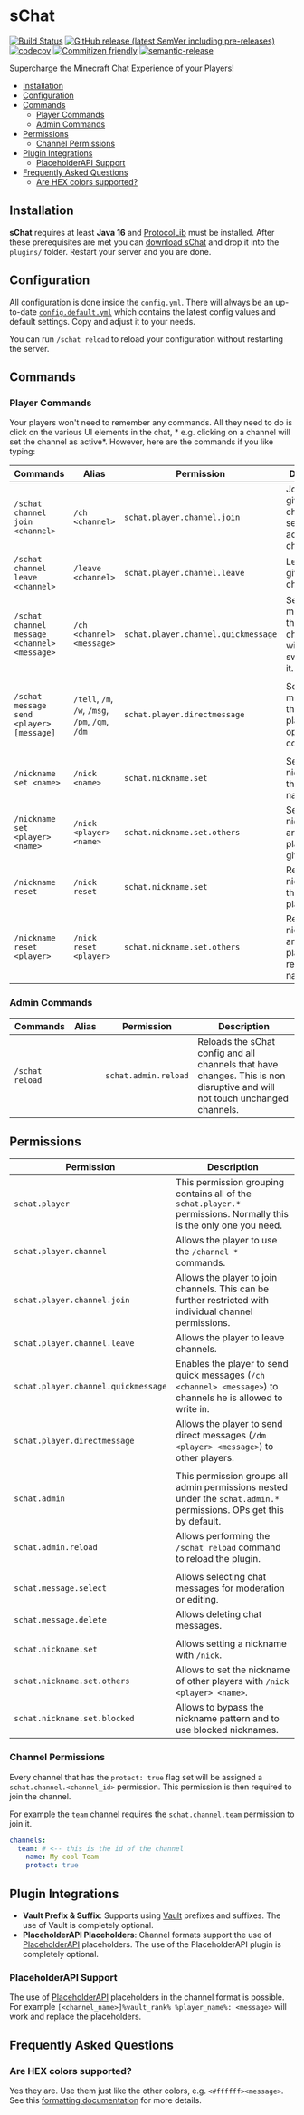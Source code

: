 # sChat

[![Build Status](https://github.com/Silthus/sChat/workflows/Build/badge.svg)](../../actions?query=workflow%3ABuild)
[![GitHub release (latest SemVer including pre-releases)](https://img.shields.io/github/v/release/Silthus/sChat?include_prereleases&label=release)](../../releases)
[![codecov](https://codecov.io/gh/Silthus/sChat/branch/master/graph/badge.svg)](https://codecov.io/gh/Silthus/sChat)
[![Commitizen friendly](https://img.shields.io/badge/commitizen-friendly-brightgreen.svg)](http://commitizen.github.io/cz-cli/)
[![semantic-release](https://img.shields.io/badge/%20%20%F0%9F%93%A6%F0%9F%9A%80-semantic--release-e10079.svg)](https://github.com/semantic-release/semantic-release)

Supercharge the Minecraft Chat Experience of your Players!

* [Installation](#installation)
* [Configuration](#configuration)
* [Commands](#commands)
  * [Player Commands](#player-commands)
  * [Admin Commands](#admin-commands)
* [Permissions](#permissions)
  * [Channel Permissions](#channel-permissions)
* [Plugin Integrations](#plugin-integrations)
  * [PlaceholderAPI Support](#placeholderapi-support)
* [Frequently Asked Questions](#frequently-asked-questions)
  * [Are HEX colors supported?](#are-hex-colors-supported)

## Installation

**sChat** requires at least **Java 16** and [ProtocolLib][4] must be installed. After these prerequisites are met you
can [download sChat][5] and drop it into the `plugins/` folder. Restart your server and you are done.

## Configuration

All configuration is done inside the `config.yml`. There will always be an
up-to-date [`config.default.yml`](src/main/resources/config.default.yml) which contains the latest config values and
default settings. Copy and adjust it to your needs.

You can run `/schat reload` to reload your configuration without restarting the server.

## Commands

### Player Commands

Your players won't need to remember any commands. All they need to do is click on the various UI elements in the chat, *
e.g. clicking on a channel will set the channel as active*. However, here are the commands if you like typing:

| Commands | Alias | Permission | Description |
| -------- | ----- | ---------- | ----------- |
| `/schat channel join <channel>` | `/ch <channel>` | `schat.player.channel.join` | Joins the given channel or sets it as active channel. |
| `/schat channel leave <channel>` | `/leave <channel>` | `schat.player.channel.leave` | Leaves the given channel. |
| `/schat channel message <channel> <message>` | `/ch <channel> <message>` | `schat.player.channel.quickmessage` | Sends a message to the given channel without switching to it. |
| | | | |
| `/schat message send <player> [message]` | `/tell`, `/m`, `/w`, `/msg`, `/pm`, `/qm`, `/dm` | `schat.player.directmessage` | Sends a message to the given player or opens the conversation. |
| | | | |
| `/nickname set <name>` | `/nick <name>` | `schat.nickname.set` | Sets the nickname to the given name. |
| `/nickname set <player> <name>` | `/nick <player> <name>` | `schat.nickname.set.others` | Sets the nickname of another player to the given name. |
| `/nickname reset` | `/nick reset` | `schat.nickname.set` | Resets the nickname to the real player name. |
| `/nickname reset <player>` | `/nick reset <player>` | `schat.nickname.set.others` | Resets the nickname of another player to the real player name. |

### Admin Commands

| Commands | Alias | Permission | Description |
| -------- | ----- | ---------- | ----------- |
| `/schat reload` | | `schat.admin.reload` | Reloads the sChat config and all channels that have changes. This is non disruptive and will not touch unchanged channels. |

## Permissions

| Permission | Description |
| ---------- | ----------- |
| `schat.player` | This permission grouping contains all of the `schat.player.*` permissions. Normally this is the only one you need. |
| `schat.player.channel` | Allows the player to use the `/channel *` commands. |
| `schat.player.channel.join` | Allows the player to join channels. This can be further restricted with individual channel permissions. |
| `schat.player.channel.leave` | Allows the player to leave channels. |
| `schat.player.channel.quickmessage` | Enables the player to send quick messages (`/ch <channel> <message>`) to channels he is allowed to write in. |
| `schat.player.directmessage` | Allows the player to send direct messages (`/dm <player> <message>`) to other players. |
| | |
| `schat.admin` | This permission groups all admin permissions nested under the `schat.admin.*` permissions. OPs get this by default. |
| `schat.admin.reload` | Allows performing the `/schat reload` command to reload the plugin. |
| | |
| `schat.message.select` | Allows selecting chat messages for moderation or editing. |
| `schat.message.delete` | Allows deleting chat messages. |
| | |
| `schat.nickname.set` | Allows setting a nickname with `/nick`. |
| `schat.nickname.set.others` | Allows to set the nickname of other players with `/nick <player> <name>`. |
| `schat.nickname.set.blocked` | Allows to bypass the nickname pattern and to use blocked nicknames. |

### Channel Permissions

Every channel that has the `protect: true` flag set will be assigned a `schat.channel.<channel_id>` permission. This
permission is then required to join the channel.

For example the `team` channel requires the `schat.channel.team` permission to join it.

```yaml
channels:
  team: # <-- this is the id of the channel 
    name: My cool Team
    protect: true
```

## Plugin Integrations

- **Vault Prefix & Suffix**: Supports using [Vault][2] prefixes and suffixes. The use of Vault is completely optional.
- **PlaceholderAPI Placeholders**: Channel formats support the use of [PlaceholderAPI][3] placeholders. The use of the
  PlaceholderAPI plugin is completely optional.

### PlaceholderAPI Support

The use of [PlaceholderAPI][2] placeholders in the channel format is possible. For
example `[<channel_name>]%vault_rank% %player_name%: <message>` will work and replace the placeholders.

## Frequently Asked Questions

### Are HEX colors supported?

Yes they are. Use them just like the other colors, e.g. `<#ffffff><message>`. See this [formatting documentation][6] for
more details.

[1]: https://papermc.io/

[2]: https://www.spigotmc.org/resources/vault.34315/

[3]: https://www.spigotmc.org/resources/placeholderapi.6245/

[4]: https://www.spigotmc.org/resources/protocollib.1997/

[5]: https://github.com/Silthus/sChat/releases

[6]: https://docs.adventure.kyori.net/minimessage#format